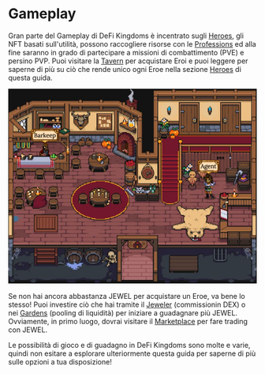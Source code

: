 # Gameplay

Gran parte del Gameplay di DeFi Kingdoms è incentrato sugli [Heroes](heroes/), gli NFT basati sull'utilità, possono raccogliere risorse con le [Professions](professions/) ed alla fine saranno in grado di partecipare a missioni di combattimento (PVE) e persino PVP. Puoi visitare la [Tavern](tavern.md) per acquistare Eroi e puoi leggere per saperne di più su ciò che rende unico ogni Eroe nella sezione [Heroes](heroes/) di questa guida.

![The Tavern](<../../.gitbook/assets/Tavern (1).JPG>)

Se non hai ancora abbastanza JEWEL per acquistare un Eroe, va bene lo stesso! Puoi investire ciò che hai tramite il [Jeweler](bank.md) (commissionin DEX) o nei [Gardens](../../how-defi-kingdoms-works/the-gardens/) (pooling di liquidità) per iniziare a guadagnare più JEWEL. Ovviamente, in primo luogo, dovrai visitare il [Marketplace](marketplace.md) per fare trading con JEWEL.

Le possibilità di gioco e di guadagno in DeFi Kingdoms sono molte e varie, quindi non esitare a esplorare ulteriormente questa guida per saperne di più sulle opzioni a tua disposizione!
